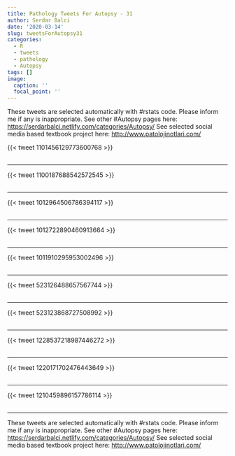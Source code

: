 ```yaml
---
title: Pathology Tweets For Autopsy - 31
author: Serdar Balci
date: '2020-03-14'
slug: tweetsForAutopsy31
categories:
  - R
  - tweets
  - pathology
  - Autopsy
tags: []
image:
  caption: ''
  focal_point: ''
---
```



These tweets are selected automatically with #rstats code. Please inform me if any is inappropriate.
See other #Autopsy pages here: https://serdarbalci.netlify.com/categories/Autopsy/ 
See selected social media based textbook project here: http://www.patolojinotlari.com/

{{< tweet 1101456129773600768 >}}
<br>
<br>
<hr>
{{< tweet 1100187688542572545 >}}
<br>
<br>
<hr>
{{< tweet 1012964506786394117 >}}
<br>
<br>
<hr>
{{< tweet 1012722890460913664 >}}
<br>
<br>
<hr>
{{< tweet 1011910295953002496 >}}
<br>
<br>
<hr>
{{< tweet 523126488657567744 >}}
<br>
<br>
<hr>
{{< tweet 523123868727508992 >}}
<br>
<br>
<hr>
{{< tweet 1228537218987446272 >}}
<br>
<br>
<hr>
{{< tweet 1220171702476443649 >}}
<br>
<br>
<hr>
{{< tweet 1210459896157786114 >}}
<br>
<br>
<hr>


These tweets are selected automatically with #rstats code. Please inform me if any is inappropriate.
See other #Autopsy pages here: https://serdarbalci.netlify.com/categories/Autopsy/ 
See selected social media based textbook project here: http://www.patolojinotlari.com/
